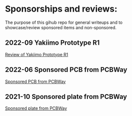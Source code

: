 # Sponsorships and reviews:
The purpose of this gihub repo for general writeups and to showcase/review sponsored items and non-sponsored.

## 2022-09 Yakiimo Prototype R1
[Review of Yakiimo Prototype R1](./Yakiimo_ProtoA_20220910/Yakiimo_ProtoA_20220910)

## 2022-06 Sponsored PCB from PCBWay
[Sponsored PCB from PCBWay](./PCBway_20220620/PCBway_20220620.md)

## 2021-10 Sponsored plate from PCBWay
[Sponsored plate from PCBWay](./PCBway_20211011/PCBway_20211011.md)

